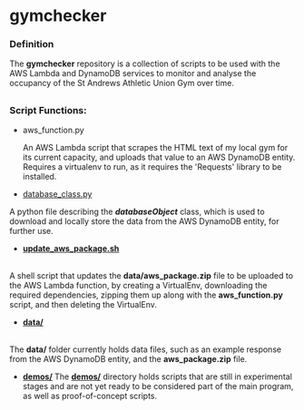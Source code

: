 # gymchecker

### Definition

The <b>gymchecker</b> repository is a collection of scripts to be used with the
AWS Lambda and DynamoDB services to monitor and analyse the occupancy of the
St Andrews Athletic Union Gym over time.

##

### Script Functions:

* aws_function.py

    An AWS Lambda script that scrapes the HTML text of my local gym for its current capacity,
    and uploads that value to an AWS DynamoDB entity. Requires a virtualenv to run,
    as it requires the 'Requests' library to be installed.


* <u>database_class.py</u>

A python file describing the <b><i>databaseObject</i></b> class, which is used to
download and locally store the data from the AWS DynamoDB entity, for further
use.


* <b><u>update_aws_package.sh</u></b>
<br>
A shell script that updates the <b>data/aws_package.zip</b> file to be uploaded to
the AWS Lambda function, by creating a VirtualEnv, downloading the required
dependencies, zipping them up along with the <b>aws_function.py</b> script, and
then deleting the VirtualEnv.

* <b><u>data/</u></b>
<br>
The <b>data/</b> folder currently holds data files, such as an example response
from the AWS DynamoDB entity, and the <b>aws_package.zip</b> file.

* <b><u>demos/</u></b>
The <u><b>demos/</b></u> directory holds scripts that are still in experimental stages
and are not yet ready to be considered part of the main program, as well as
proof-of-concept scripts.
